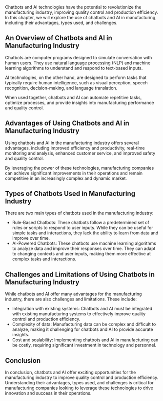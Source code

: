 
Chatbots and AI technologies have the potential to revolutionize the manufacturing industry, improving quality control and production efficiency. In this chapter, we will explore the use of chatbots and AI in manufacturing, including their advantages, types used, and challenges.

An Overview of Chatbots and AI in Manufacturing Industry
--------------------------------------------------------

Chatbots are computer programs designed to simulate conversation with human users. They use natural language processing (NLP) and machine learning algorithms to understand and respond to text-based inputs.

AI technologies, on the other hand, are designed to perform tasks that typically require human intelligence, such as visual perception, speech recognition, decision-making, and language translation.

When used together, chatbots and AI can automate repetitive tasks, optimize processes, and provide insights into manufacturing performance and quality control.

Advantages of Using Chatbots and AI in Manufacturing Industry
-------------------------------------------------------------

Using chatbots and AI in the manufacturing industry offers several advantages, including improved efficiency and productivity, real-time monitoring and analysis, enhanced customer service, and improved safety and quality control.

By leveraging the power of these technologies, manufacturing companies can achieve significant improvements in their operations and remain competitive in an increasingly complex and dynamic market.

Types of Chatbots Used in Manufacturing Industry
------------------------------------------------

There are two main types of chatbots used in the manufacturing industry:

* Rule-Based Chatbots: These chatbots follow a predetermined set of rules or scripts to respond to user inputs. While they can be useful for simple tasks and interactions, they lack the ability to learn from data and improve over time.
* AI-Powered Chatbots: These chatbots use machine learning algorithms to analyze data and improve their responses over time. They can adapt to changing contexts and user inputs, making them more effective at complex tasks and interactions.

Challenges and Limitations of Using Chatbots in Manufacturing Industry
----------------------------------------------------------------------

While chatbots and AI offer many advantages for the manufacturing industry, there are also challenges and limitations. These include:

* Integration with existing systems: Chatbots and AI must be integrated with existing manufacturing systems to effectively improve quality control and production efficiency.
* Complexity of data: Manufacturing data can be complex and difficult to analyze, making it challenging for chatbots and AI to provide accurate insights.
* Cost and scalability: Implementing chatbots and AI in manufacturing can be costly, requiring significant investment in technology and personnel.

Conclusion
----------

In conclusion, chatbots and AI offer exciting opportunities for the manufacturing industry to improve quality control and production efficiency. Understanding their advantages, types used, and challenges is critical for manufacturing companies looking to leverage these technologies to drive innovation and success in their operations.
